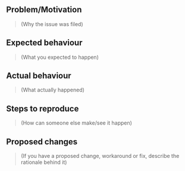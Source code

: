 ## Problem/Motivation

> (Why the issue was filed)

## Expected behaviour

> (What you expected to happen)

## Actual behaviour

> (What actually happened)

## Steps to reproduce

> (How can someone else make/see it happen)

## Proposed changes

> (If you have a proposed change, workaround or fix, describe the rationale behind it)

